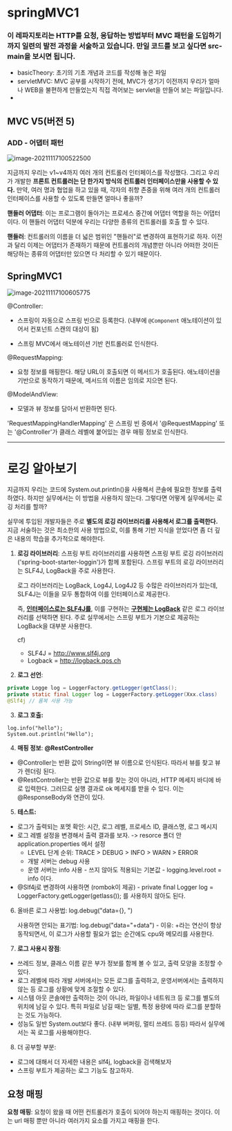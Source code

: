 # springMVC1

### 이 레파지토리는 HTTP를 요청, 응답하는 방법부터 MVC 패턴을 도입하기까지 일련의 발전 과정을 서술하고 있습니다. 만일 코드를 보고 싶다면 src-main을 보시면 됩니다.

- basicTheory: 초기의 기초 개념과 코드를 작성해 놓은 파일
- servletMVC: MVC 공부를 시작하기 전에, MVC가 생기기 이전까지 우리가 얼마나 WEB을 불편하게 만들었는지 직접 격어보는 servlet을 만들어 보는 파일입니다.
-

## MVC V5(버전 5)

### ADD - 어댑터 패턴

![image-20211117100522500](C:\Users\kimgu\AppData\Roaming\Typora\typora-user-images\image-20211117100522500.png)

지금까지 우리는 v1~v4까지 여러 개의 컨트롤러 인터페이스를 작성했다. 그리고 우리가 개발한 **프론트 컨트롤러는 단 한가지 방식의 컨트롤러 인터페이스만을 사용할 수 있다.** 만약, 여러 명과 협업을 하고 있을 때, 각자의 취향 존중을 위해 여러 개의 컨트롤러 인터페이스를 사용할 수 있도록 만들면 얼마나 좋을까?

**핸들러 어댑터**: 이는 프로그램이 돌아가는 프로세스 중간에 어댑터 역할을 하는 어댑터이다. 이 핸들러 어댑터 덕분에 우리는 다양한 종류의 컨트롤러를 호출 할 수 있다.

**핸들러**: 컨트롤러의 이름을 더 넓은 범위인 "핸들러"로 변경하여 표현하기로 하자. 이전과 달리 이제는 어댑터가 존재하기 때문에 컨트롤러의 개념뿐만 아니라 어떠한 것이든 해당하는 종류의 어댑터만 있으면 다 처리할 수 있기 때문이다.

## SpringMVC1

![image-20211117100605775](C:\Users\kimgu\AppData\Roaming\Typora\typora-user-images\image-20211117100605775.png)

@Controller:

- 스프링이 자동으로 스프링 빈으로 등록한다. (내부에 `@Component` 애노테이션이 있어서 컨포넌트 스캔의 대상이 됨)

- 스프링 MVC에서 애노테이션 기반 컨트롤러로 인식한다.

@RequestMapping:

- 요청 정보를 매핑한다. 해당 URL이 호출되면 이 메서드가 호출된다. 애노테이션을 기반으로 동작하기 때문에, 메서드의 이름은 임의로 지으면 된다.

@ModelAndView:

- 모델과 뷰 정보를 담아서 반환하면 된다.

'RequestMappingHandlerMapping' 은 스프링 빈 중에서 '@RequestMapping' 또는 '@Controller'가 클래스 레벨에 붙어있는 경우 매핑 정보로 인식한다.

---





# 로깅 알아보기

지금까지 우리는 코드에 System.out.println()을 사용해서 콘솔에 필요한 정보를 출력하였다. 하지만 실무에서는 이 방법을 사용하지 않는다. 그렇다면 어떻게 실무에서는 로깅 처리를 할까?

실무에 투입된 개발자들은 주로 **별도의 로깅 라이브러리를 사용해서 로그를 출력한다.** 지금 서술하는 것은 최소한의 사용 방법으로, 이를 통해 기반 지식을 얻었다면 좀 더 깊은 내용의 학습을 추가적으로 해야한다.

1. **로깅 라이브러리**: 스프링 부트 라이브러리를 사용하면 스프링 부트 로깅 라이브러리('spring-boot-starter-loggin')가 함께 포함된다. 스프링 부트의 로깅 라이브러리는 SLF4J, LogBack을 주로 사용한다.

   로그 라이브러리는 LogBack, Log4J, Log4J2 등 수많은 라이브러리가 있는데, SLF4J는 이들을 모두 통합하여 이를 인터페이스로 제공한다.

   즉, **<u>인터페이스로는 SLF4J를</u>**, 이를 구현하는 **<u>구현체는 LogBack</u>** 같은 로그 라이브러리를 선택하면 된다. 주로 실무에서는 스프링 부트가 기본으로 제공하는 LogBack을 대부분 사용한다.

   cf)

   - SLF4J = http://www.slf4j.org
   - Logback = http://logback.qos.ch



2. **로그 선언**:

```java
private Logge log = LoggerFactory.getLogger(getClass();
private static final Logger log = LoggerFactory.getLogger(Xxx.class)
@Slf4j // 롬복 사용 가능
```



3. **로그 호출:**

```
log.info("hello");
System.out.println("Hello");
```



4. **매핑 정보**: **@RestController**

- @Controller는 반환 값이 String이면 뷰 이름으로 인식된다. 따라서 뷰를 찾고 뷰가 렌더링 된다.
- @RestController는 반환 값으로 뷰를 찾는 것이 아니라, HTTP 메세지 바디에 바로 입력한다. 그러므로 실행 결과로 ok 메세지를 받을 수 있다. 이는 @ResponseBody와 연관이 있다. 



5. **테스트:**

- 로그가 출력되는 포멧 확인: 시간, 로그 레벨, 프로세스 ID, 클래스명, 로그 메시지
- 로그 레벨 설정을 변경해서 출력 결과를 보자. -> resorce 폴더 안 application.properties 에서 설정
  - LEVEL 단계 순위: TRACE > DEBUG > INFO > WARN > ERROR
  - 개발 서버는 debug 사용
  - 운영 서버는 info 사용 - 쓰지 않아도 적용되는 기본값 - logging.level.root = info 이다.
- @Slf4j로 변경하여 사용하면 (rombok이 제공) - private final Logger log = LoggerFactory.getLogger(getlass()); 를 사용하지 않아도 된다. 



6. 올바른 로그 사용법: log.debug("data={}, ") 

   사용하면 안되는 표기법: log.debug("data="+data")  - 이유: +라는 연산이 항상 동작되면서, 이 로그가 사용할 필요가 없는 순간에도 cpu와 메모리를 사용한다. 



7. **로그 사용시 장점**:

- 쓰레드 정보, 클래스 이름 같은 부가 정보를 함께 볼 수 있고, 출력 모양을 조정할 수 있다.
- 로그 레벨에 따라 개발 서버에서는 모든 로그를 출력하고, 운영서버에서는 출력하지 않는 등 로그를 상황에 맞게 조절할 수 있다. 
- 시스템 아웃 콘솔에만 출력하는 것이 아니라, 파일이나 네트워크 등 로그를 별도의 위치에 남길 수 있다. 특히 파일로 남길 때는 일별, 특정 용량에 따라 로그를 분할하는 것도 가능하다.
- 성능도 일반 System.out보다 좋다. (내부 버퍼링, 멀티 쓰레드 등등) 따라서 실무에서는 꼭 로그를 사용해야한다.



8. 더 공부할 부분: 

- 로그에 대해서 더 자세한 내용은 slf4j, logback을 검색해보자
- 스프링 부트가 제공하는 로그 기능도 참고하자.



## 요청 매핑

**요청 매핑**: 요청이 왔을 때 어떤 컨트롤러가 호출이 되어야 하는지 매핑하는 것이다.  이는 url 매핑 뿐만 아니라 여러가지 요소를 가지고 매핑을 한다.


